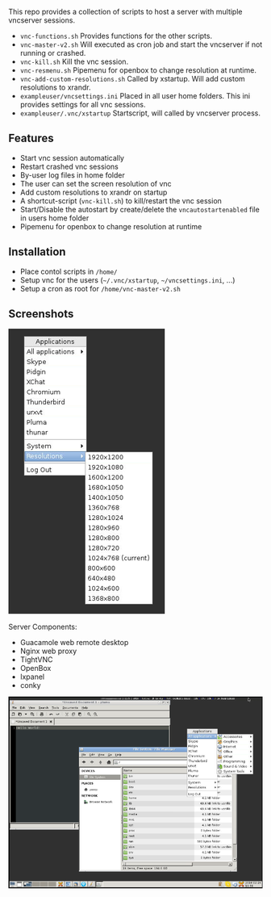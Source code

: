 This repo provides a collection of scripts to host a server with multiple vncserver sessions.

* `vnc-functions.sh` Provides functions for the other scripts.
* `vnc-master-v2.sh` Will executed as cron job and start the vncserver if not running or crashed.
* `vnc-kill.sh` Kill the vnc session.
* `vnc-resmenu.sh` Pipemenu for openbox to change resolution at runtime.
* `vnc-add-custom-resolutions.sh` Called by xstartup. Will add custom resolutions to xrandr.
* `exampleuser/vncsettings.ini` Placed in all user home folders. This ini provides settings for all vnc sessions.
* `exampleuser/.vnc/xstartup` Startscript, will called by vncserver process.

Features
--------

* Start vnc session automatically
* Restart crashed vnc sessions
* By-user log files in home folder
* The user can set the screen resolution of vnc
* Add custom resolutions to xrandr on startup
* A shortcut-script (`vnc-kill.sh`) to kill/restart the vnc session
* Start/Disable the autostart by create/delete the `vncautostartenabled` file in users home folder
* Pipemenu for openbox to change resolution at runtime

Installation
------------

* Place contol scripts in `/home/`
* Setup vnc for the users (`~/.vnc/xstartup`, `~/vncsettings.ini`, ...)
* Setup a cron as root for `/home/vnc-master-v2.sh`

Screenshots
-----------

![Resolution Menu](/screen-resolutionmenu.png "Resolution Menu")

Server Components:
* Guacamole web remote desktop
* Nginx web proxy
* TightVNC
* OpenBox
* lxpanel
* conky

![The Desktop](/screen-desktop.png "The Desktop")
